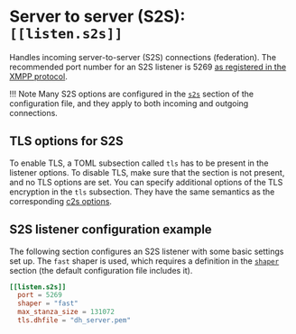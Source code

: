 # Server to server (S2S): `[[listen.s2s]]`

Handles incoming server-to-server (S2S) connections (federation).
The recommended port number for an S2S listener is 5269 [as registered in the XMPP protocol](https://tools.ietf.org/html/rfc6120#section-14.7).

!!! Note
    Many S2S options are configured in the [`s2s`](../configuration/s2s.md) section of the configuration file, and they apply to both incoming and outgoing connections.

## TLS options for S2S

To enable TLS, a TOML subsection called `tls` has to be present in the listener options.
To disable TLS, make sure that the section is not present, and no TLS options are set.
You can specify additional options of the TLS encryption in the `tls` subsection.
They have the same semantics as the corresponding [c2s options](listen-c2s.md#tls-options-for-c2s).

## S2S listener configuration example

The following section configures an S2S listener with some basic settings set up.
The `fast` shaper is used, which requires a definition in the [`shaper`](../configuration/shaper.md) section (the default configuration file includes it).

```toml
[[listen.s2s]]
  port = 5269
  shaper = "fast"
  max_stanza_size = 131072
  tls.dhfile = "dh_server.pem"
```
